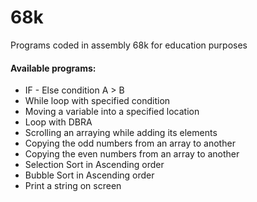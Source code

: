 # 68k
Programs coded in assembly 68k for education purposes

#### Available programs:
 - IF - Else condition A > B
 - While loop with specified condition
 - Moving a variable into a specified location
 - Loop with DBRA
 - Scrolling an arraying while adding its elements
 - Copying the odd numbers from an array to another
 - Copying the even numbers from an array to another
 - Selection Sort in Ascending order
 - Bubble Sort in Ascending order
 - Print a string on screen
 



